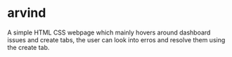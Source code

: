 # arvind
A simple HTML CSS webpage which mainly hovers around dashboard issues and create tabs, the user can look into erros and resolve them using the create tab.
